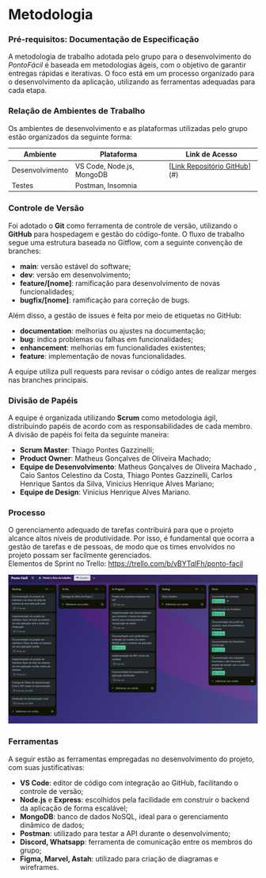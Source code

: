 # Metodologia

### Pré-requisitos: Documentação de Especificação

A metodologia de trabalho adotada pelo grupo para o desenvolvimento do *PontoFácil* é baseada em metodologias ágeis, com o objetivo de garantir entregas rápidas e iterativas. O foco está em um processo organizado para o desenvolvimento da aplicação, utilizando as ferramentas adequadas para cada etapa.

### Relação de Ambientes de Trabalho

Os ambientes de desenvolvimento e as plataformas utilizadas pelo grupo estão organizados da seguinte forma:

| Ambiente     | Plataforma       | Link de Acesso                        |
|--------------|------------------|---------------------------------------|
| Desenvolvimento | VS Code, Node.js, MongoDB | [[Link Repositório GitHub](https://github.com/ICEI-PUC-Minas-PMV-ADS/pmv-ads-2023-2-e4-proj-dad-t2-pontofacil)](#) |
| Testes       | Postman, Insomnia     |                                  |

### Controle de Versão

Foi adotado o **Git** como ferramenta de controle de versão, utilizando o **GitHub** para hospedagem e gestão do código-fonte. O fluxo de trabalho segue uma estrutura baseada no Gitflow, com a seguinte convenção de branches:

- **main**: versão estável do software;
- **dev**: versão em desenvolvimento;
- **feature/[nome]**: ramificação para desenvolvimento de novas funcionalidades;
- **bugfix/[nome]**: ramificação para correção de bugs.

Além disso, a gestão de issues é feita por meio de etiquetas no GitHub:

- **documentation**: melhorias ou ajustes na documentação;
- **bug**: indica problemas ou falhas em funcionalidades;
- **enhancement**: melhorias em funcionalidades existentes;
- **feature**: implementação de novas funcionalidades.

A equipe utiliza pull requests para revisar o código antes de realizar merges nas branches principais.

### Divisão de Papéis

A equipe é organizada utilizando **Scrum** como metodologia ágil, distribuindo papéis de acordo com as responsabilidades de cada membro. A divisão de papéis foi feita da seguinte maneira:

- **Scrum Master**: Thiago Pontes Gazzinelli;
- **Product Owner**: Matheus Gonçalves de Oliveira Machado;
- **Equipe de Desenvolvimento**: Matheus Gonçalves de Oliveira Machado , Caio Santos Celestino da Costa, Thiago Pontes Gazzinelli, Carlos Henrique Santos da Silva, Vinicius Henrique Alves Mariano;
- **Equipe de Design**: Vinicius Henrique Alves Mariano.

### Processo

O gerenciamento adequado de tarefas contribuirá para que o projeto alcance altos níveis de produtividade. Por isso, é fundamental que ocorra a gestão de tarefas e de pessoas, de modo que os times envolvidos no projeto possam ser facilmente gerenciados.<br>
Elementos de Sprint no Trello: https://trello.com/b/vBYTqlFh/ponto-facil

![Simple Project Timeline](img/gerenciamentoDeEquipe3.png)


### Ferramentas

A seguir estão as ferramentas empregadas no desenvolvimento do projeto, com suas justificativas:

- **VS Code**: editor de código com integração ao GitHub, facilitando o controle de versão;
- **Node.js** e **Express**: escolhidos pela facilidade em construir o backend da aplicação de forma escalável;
- **MongoDB**: banco de dados NoSQL, ideal para o gerenciamento dinâmico de dados;
- **Postman**: utilizado para testar a API durante o desenvolvimento;
- **Discord, Whatsapp**: ferramenta de comunicação entre os membros do grupo;
- **Figma, Marvel, Astah**: utilizado para criação de diagramas e wireframes.
